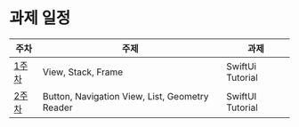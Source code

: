 # 과제 일정
| 주차 | 주제 | 과제 |
|---|---|---|
|[1주차](https://github.com/likelion-swiftui/notice_assignment/tree/main/20221011)|View, Stack, Frame|SwiftUi Tutorial|
|[2주차](https://github.com/likelion-swiftui/notice_assignment/tree/main/20221018)|Button, Navigation View, List, Geometry Reader|SwiftUI Tutorial|
